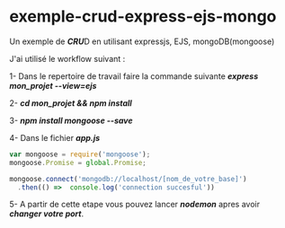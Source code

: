 # exemple-crud-express-ejs-mongo
Un exemple de ***CRU***D en utilisant expressjs, EJS, mongoDB(mongoose)

J'ai utilisé le workflow suivant : 

1- Dans le repertoire de travail faire la commande suivante
***express mon_projet --view=ejs***

2- ***cd mon_projet && npm install***

3- ***npm install mongoose --save***

4- Dans le fichier ***app.js***

```javascript
var mongoose = require('mongoose');
mongoose.Promise = global.Promise;

mongoose.connect('mongodb://localhost/[nom_de_votre_base]')
  .then(() =>  console.log('connection succesful'))
```

5- A partir de cette etape vous pouvez lancer ***nodemon*** apres avoir ***changer votre port***.
